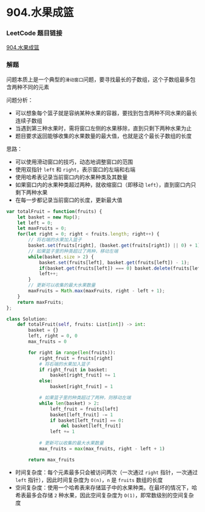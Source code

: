 # 904.水果成篮

### LeetCode 题目链接

[904.水果成篮](https://leetcode.cn/problems/fruit-into-baskets/)

### 解题

问题本质上是一个典型的`滑动窗口`问题，要寻找最长的子数组，这个子数组最多包含两种不同的元素

问题分析：
- 可以想象每个篮子就是容纳某种水果的容器，要找到包含两种不同水果的最长连续子数组
- 当遇到第三种水果时，需将窗口左侧的水果移除，直到只剩下两种水果为止
- 题目要求返回能够收集的水果数量的最大值，也就是这个最长子数组的长度

思路：
- 可以使用滑动窗口的技巧，动态地调整窗口的范围
- 使用双指针 `left` 和 `right`，表示窗口的左端和右端
- 使用哈希表记录当前窗口内的水果种类及其数量
- 如果窗口内的水果种类超过两种，就收缩窗口（即移动 `left`），直到窗口内只剩下两种水果
- 在每一步都记录当前窗口的长度，更新最大值

```js
var totalFruit = function(fruits) {
    let basket = new Map();
    let left = 0;
    let maxFruits = 0;
    for(let right = 0; right < fruits.length; right++) {
        // 将右端的水果加入篮子
        basket.set(fruits[right], (basket.get(fruits[right]) || 0) + 1);
        // 如果篮子里的种类超过了两种，移动左端
        while(basket.size > 2) {
            basket.set(fruits[left], basket.get(fruits[left]) - 1);
            if(basket.get(fruits[left]) === 0) basket.delete(fruits[left]);
            left++;
        }
        // 更新可以收集的最大水果数量
        maxFruits = Math.max(maxFruits, right - left + 1);
    }
    return maxFruits;
};
```
```python
class Solution:
    def totalFruit(self, fruits: List[int]) -> int:
        basket = {}
        left, right = 0, 0
        max_fruits = 0

        for right in range(len(fruits)):
            right_fruit = fruits[right]
            # 将右端的水果加入篮子
            if right_fruit in basket:
                basket[right_fruit] += 1
            else:
                basket[right_fruit] = 1

            # 如果篮子里的种类超过了两种，则移动左端
            while len(basket) > 2:
                left_fruit = fruits[left]
                basket[left_fruit] -= 1
                if basket[left_fruit] == 0:
                    del basket[left_fruit]
                left += 1
            
            # 更新可以收集的最大水果数量
            max_fruits = max(max_fruits, right - left + 1)

        return max_fruits
```
- 时间复杂度：每个元素最多只会被访问两次（一次通过 `right` 指针，一次通过 `left` 指针），因此时间复杂度为 `O(n)`，`n` 是 `fruits` 数组的长度
- 空间复杂度：使用一个哈希表来存储篮子中的水果种类。在最坏的情况下，哈希表最多会存储 `2` 种水果，因此空间复杂度为 `O(1)`，即常数级别的空间复杂度

